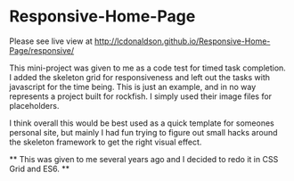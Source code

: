 # Responsive-Home-Page

Please see live view at http://lcdonaldson.github.io/Responsive-Home-Page/responsive/

This mini-project was given to me as a code test for timed task completion.
I added the skeleton grid for responsiveness and left out the tasks with javascript for the time being.
This is just an example, and in no way represents a project built for rockfish. I simply used their image
files for placeholders.

I think overall this would be best used as a quick template for someones personal site, but mainly I had
fun trying to figure out small hacks around the skeleton framework to get the right visual effect.

** This was given to me several years ago and I decided to redo it in CSS Grid and ES6. **
